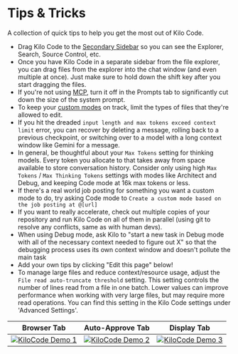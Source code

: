 # Tips & Tricks

A collection of quick tips to help you get the most out of Kilo Code.

- Drag Kilo Code to the [Secondary Sidebar](https://code.visualstudio.com/api/ux-guidelines/sidebars#secondary-sidebar) so you can see the Explorer, Search, Source Control, etc.
- Once you have Kilo Code in a separate sidebar from the file explorer, you can drag files from the explorer into the chat window (and even multiple at once). Just make sure to hold down the shift key after you start dragging the files.
- If you're not using [MCP](/features/mcp/overview), turn it off in the <Codicon name="notebook" /> Prompts tab to significantly cut down the size of the system prompt.
- To keep your [custom modes](/features/custom-modes) on track, limit the types of files that they're allowed to edit.
- If you hit the dreaded `input length and max tokens exceed context limit` error, you can recover by deleting a message, rolling back to a previous checkpoint, or switching over to a model with a long context window like Gemini for a message.
- In general, be thoughtful about your `Max Tokens` setting for thinking models. Every token you allocate to that takes away from space available to store conversation history. Consider only using high `Max Tokens` / `Max Thinking Tokens` settings with modes like Architect and Debug, and keeping Code mode at 16k max tokens or less.
- If there's a real world job posting for something you want a custom mode to do, try asking Code mode to `Create a custom mode based on the job posting at @[url]`
- If you want to really accelerate, check out multiple copies of your repository and run Kilo Code on all of them in parallel (using git to resolve any conflicts, same as with human devs).
- When using Debug mode, ask Kilo to "start a new task in Debug mode with all of the necessary context needed to figure out X" so that the debugging process uses its own context window and doesn't pollute the main task
- Add your own tips by clicking "Edit this page" below!
- To manage large files and reduce context/resource usage, adjust the `File read auto-truncate threshold` setting. This setting controls the number of lines read from a file in one batch. Lower values can improve performance when working with very large files, but may require more read operations. You can find this setting in the Kilo Code settings under 'Advanced Settings'.

| Browser Tab | Auto-Approve Tab | Display Tab |
|---------|---------|---------|
| [![KiloCode Demo 1](https://img.youtube.com/vi/VMPKXt8k050/maxresdefault.jpg)](https://youtube.com/shorts/VMPKXt8k050?feature=shared) | [![KiloCode Demo 2](https://img.youtube.com/vi/NBccFnYDQ-k/maxresdefault.jpg)](https://youtube.com/shorts/NBccFnYDQ-k?feature=shared) | [![KiloCode Demo 3](https://img.youtube.com/vi/qYrT2pbfS7E/maxresdefault.jpg)](https://youtube.com/shorts/qYrT2pbfS7E?feature=shared) |
